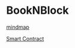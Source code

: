 # BookNBlock

[mindmap](https://www.mindmeister.com/1074151893?t=uMmi6XTWvi)

[Smart Contract](./doc/smartContract.md "")